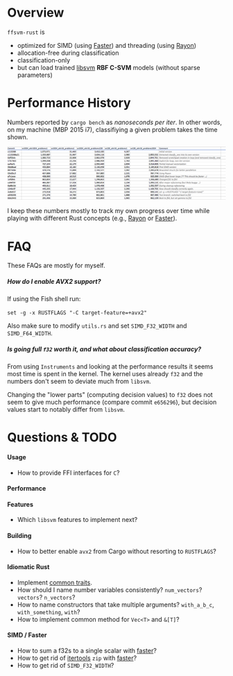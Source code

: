 
# Overview

`ffsvm-rust` is

* optimized for SIMD (using [Faster](https://github.com/AdamNiederer/faster)) and threading (using [Rayon](https://github.com/rayon-rs/rayon))
* allocation-free during classification
* classification-only
* but can load trained [libsvm](https://github.com/cjlin1/libsvm) **RBF C-SVM** models (without sparse parameters)




# Performance History

Numbers reported by `cargo bench` as *nanoseconds per iter*. In other words, on my machine (MBP 2015 i7), classifiying a given problem takes the time shown.

![benchmarks](docs/benchmarks.png)

I keep these numbers mostly to track my own progress over time while playing with different Rust concepts (e.g., [Rayon](https://github.com/rayon-rs/rayon) or [Faster](https://github.com/AdamNiederer/faster)).




# FAQ

These FAQs are mostly for myself.

##### How do I enable AVX2 support?

If using the Fish shell run:

`set -g -x RUSTFLAGS "-C target-feature=+avx2"`

Also make sure to modify `utils.rs` and set `SIMD_F32_WIDTH` and `SIMD_F64_WIDTH`.


##### Is going full `f32` worth it, and what about classification accuracy?

From using `Instruments` and looking at the performance results it seems most time is spent in the kernel. The kernel uses already `f32` and the numbers don't seem to deviate much from `libsvm`.

Changing the "lower parts" (computing decision values) to `f32` does not seem to give much performance (compare commit `e656296`), but decision values start to notably differ from `libsvm`.


# Questions & TODO                                               


#### Usage

 * How to provide FFI interfaces for `C`?


#### Performance



#### Features

 * Which `libsvm` features to implement next?


#### Building

 * How to better enable `avx2` from Cargo without resorting to `RUSTFLAGS`?


#### Idiomatic Rust

 * Implement [common traits](https://doc.rust-lang.org/1.0.0/style/features/traits/common.html).
 * How should I name number variables consistently? `num_vectors`? `vectors`? `n_vectors`?   
 * How to name constructors that take multiple arguments? `with_a_b_c`, `with_something`, `with`?
 * How to implement common method for `Vec<T>` and `&[T]`?   


#### SIMD / Faster

 * How to sum a f32s to a single scalar with [faster](https://github.com/AdamNiederer/faster)?
 * How to get rid of [itertools](https://github.com/bluss/rust-itertools) `zip` with [faster](https://github.com/AdamNiederer/faster)?
 * How to get rid of `SIMD_F32_WIDTH`?
